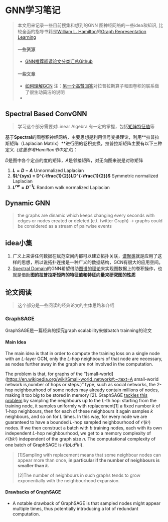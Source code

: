 # GNN学习笔记
> 本文用来记录一些目前搜集和想到的GNN 图神经网络的一些idea和知识, 比较全面的指导书籍是[William L. Hamilton](https://cs.mcgill.ca/~wlh)的[Graph Representation Learning](https://www.cs.mcgill.ca/~wlh/grl_book/)
>
> #### 一些资源
>
> - [GNN推荐阅读论文分类汇总Github](https://github.com/thunlp/GNNPapers)
>
> #### 一些文章
>
> - [如何理解GCN](https://www.zhihu.com/question/54504471/answer/332657604) 注：[另一个高赞回答](https://www.zhihu.com/question/54504471/answer/630639025)对拉普拉斯算子和图卷积的联系做了很生动简洁的说明
> - 

## Spectral Based ConvGNN

> 学习这个部分需要对Linear Algebra 有一定的掌握，包括[矩阵特征值](https://www.zhihu.com/question/21874816/answer/181864044)等

基于**Spectral**的图卷积神经网络，主要思想是利用信号变换理论，利用**拉普拉斯矩阵（Laplacian Matrix）**进行图的卷积变换，拉普拉斯矩阵主要有以下三种定义. *(这里参考Hamilton书中定义)*：

$D$是图中各个定点的度的矩阵，$A$是邻接矩阵，对无向图来说是对称矩阵

1. **$L = D - A$**  Unnormalized Laplacian 
2. **$L^{sys} = D^{-\frac{1}{2}}LD^{-\frac{1}{2}}$**   Symmetric normalized Laplacian
3. **$L^{rw} = D^{-1}L$**   Random walk normalized Laplacian



## Dynamic GNN

> the graphs are dinamic which keeps changing every seconds with edges or nodes created or deleted.(e.t. twitter Graph) -> graphs could be considered as a stream of pairwise events



## idea小集

1. 广义上来讲任何数据在赋范空间内都可以建立拓扑关联，[谱聚类](https://www.cnblogs.com/pinard/p/6221564.html)就是应用了这样的思想，所以说拓扑连接是一种广义的数据结构，GCN有很大的应用空间。
2. <u>Spectral Domain</u>的GNN希望借助[图谱的理论](https://en.wikipedia.org/wiki/Spectral_graph_theory)来实现图数据上的卷积操作，也就是借助**图的拉普拉斯矩阵的特征值和特征向量来研究图的性质**



## 论文阅读

> 这个部分是一些阅读的经典论文的主体思路和介绍



### GraphSAGE

GraphSAGE是一篇经典的探究graph scalability来做batch trainning的论文

#### Main Idea

The main idea is that in order to compute the training loss on a single node with an *L*-layer GCN, only the *L*-hop neighbours of that node are necessary, as nodes further away in the graph are not involved in the computation. 

The problem is that, for graphs of the “[small-world](https://en.wikipedia.org/wiki/Small-world_network#:~:text=A small-world network is,number of hops or steps.)” type, such as social networks, the 2-hop neighbourhood of some nodes may already contain millions of nodes, making it too big to be stored in memory [2]. GraphSAGE <u>tackles this problem</u> by sampling the neighbours up to the *L*-th hop: starting from the training node, it samples uniformly with replacement[1] a fixed number *k* of 1-hop neighbours, then for each of these neighbours it again samples *k* neighbours, and so on for *L* times. In this way, for every node we are guaranteed to have a bounded *L*-hop sampled neighbourhood of 𝒪(*kᴸ*) nodes. If we then construct a batch with *b* training nodes, each with its own independent *L*-hop neighbourhood, we get to a memory complexity of 𝒪(*bkᴸ*) independent of the graph size *n*. The computational complexity of one batch of GraphSAGE is 𝒪(*bLd*²*kᴸ*).

> [1]Sampling with replacement means that some neighbour nodes can appear more than once, **in particular if the number of neighbours is smaller than *k*.**
>
> [2]The number of neighbours in such graphs tends to grow exponentially with the neighbourhood expansion.

#### Drawbacks of GraphSAGE

* A notable drawback of GraphSAGE is that sampled nodes might appear multiple times, thus potentially introducing a lot of redundant computation.


